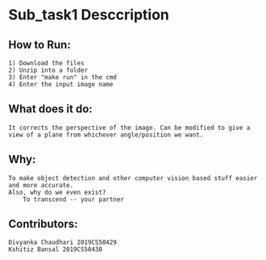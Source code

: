 # Sub_task1 Desccription

## How to Run:
	1) Download the files
	2) Unzip into a folder
	3) Enter "make run" in the cmd
	4) Enter the input image name

## What does it do:
	It corrects the perspective of the image. Can be modified to give a view of a plane from whichever angle/position we want.

## Why:
	To make object detection and other computer vision based stuff easier and more accurate.
	Also, why do we even exist?
		To transcend -- your partner

## Contributors:
	Divyanka Chaudhari 2019CS50429
	Kshitiz Bansal 2019CS50438
